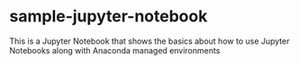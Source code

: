 # sample-jupyter-notebook
This is a Jupyter Notebook that shows the basics about how to use Jupyter Notebooks along with Anaconda managed environments
